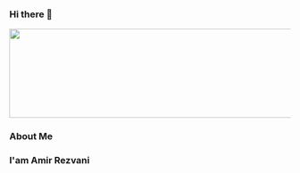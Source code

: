 ### Hi there 👋

<img height="160" width="640" src="https://user-images.githubusercontent.com/106946476/195957281-202fcf8d-1e06-4302-bcf3-8dd62c4c2529.png" style="max-width: 100%;">

<h3>About Me<h3>
  
  <h3>I'am Amir Rezvani </h3>
